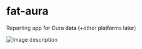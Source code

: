 # fat-aura
Reporting app for Oura data (+other platforms later)

![Image description](https://soukie.net/wp-content/uploads/2018/09/07577-1-e1538154995164-800x298.jpg)
